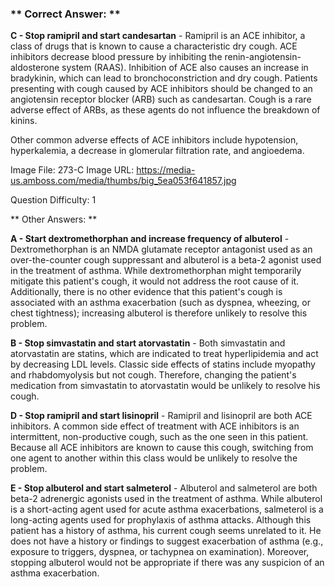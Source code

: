 ### ** Correct Answer: **

**C - Stop ramipril and start candesartan** - Ramipril is an ACE inhibitor, a class of drugs that is known to cause a characteristic dry cough. ACE inhibitors decrease blood pressure by inhibiting the renin-angiotensin-aldosterone system (RAAS). Inhibition of ACE also causes an increase in bradykinin, which can lead to bronchoconstriction and dry cough. Patients presenting with cough caused by ACE inhibitors should be changed to an angiotensin receptor blocker (ARB) such as candesartan. Cough is a rare adverse effect of ARBs, as these agents do not influence the breakdown of kinins.

Other common adverse effects of ACE inhibitors include hypotension, hyperkalemia, a decrease in glomerular filtration rate, and angioedema.

Image File: 273-C
Image URL: https://media-us.amboss.com/media/thumbs/big_5ea053f641857.jpg

Question Difficulty: 1

** Other Answers: **

**A - Start dextromethorphan and increase frequency of albuterol** - Dextromethorphan is an NMDA glutamate receptor antagonist used as an over-the-counter cough suppressant and albuterol is a beta-2 agonist used in the treatment of asthma. While dextromethorphan might temporarily mitigate this patient's cough, it would not address the root cause of it. Additionally, there is no other evidence that this patient's cough is associated with an asthma exacerbation (such as dyspnea, wheezing, or chest tightness); increasing albuterol is therefore unlikely to resolve this problem.

**B - Stop simvastatin and start atorvastatin** - Both simvastatin and atorvastatin are statins, which are indicated to treat hyperlipidemia and act by decreasing LDL levels. Classic side effects of statins include myopathy and rhabdomyolysis but not cough. Therefore, changing the patient's medication from simvastatin to atorvastatin would be unlikely to resolve his cough.

**D - Stop ramipril and start lisinopril** - Ramipril and lisinopril are both ACE inhibitors. A common side effect of treatment with ACE inhibitors is an intermittent, non-productive cough, such as the one seen in this patient. Because all ACE inhibitors are known to cause this cough, switching from one agent to another within this class would be unlikely to resolve the problem.

**E - Stop albuterol and start salmeterol** - Albuterol and salmeterol are both beta-2 adrenergic agonists used in the treatment of asthma. While albuterol is a short-acting agent used for acute asthma exacerbations, salmeterol is a long-acting agents used for prophylaxis of asthma attacks. Although this patient has a history of asthma, his current cough seems unrelated to it. He does not have a history or findings to suggest exacerbation of asthma (e.g., exposure to triggers, dyspnea, or tachypnea on examination). Moreover, stopping albuterol would not be appropriate if there was any suspicion of an asthma exacerbation.

